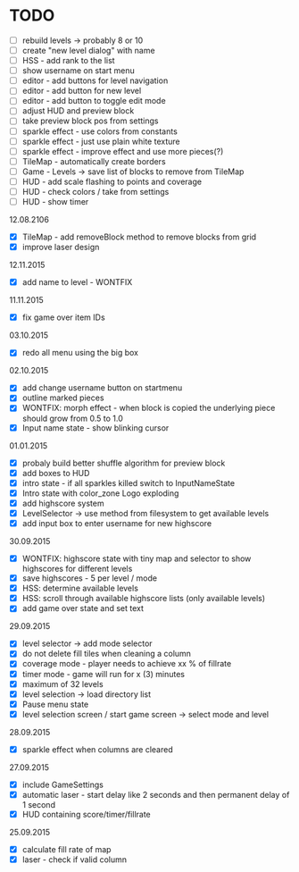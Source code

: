 # TODO
- [ ] rebuild levels -> probably 8 or 10
- [ ] create "new level dialog" with name
- [ ] HSS - add rank to the list
- [ ] show username on start menu
- [ ] editor - add buttons for level navigation
- [ ] editor - add button for new level
- [ ] editor - add button to toggle edit mode
- [ ] adjust HUD and preview block
- [ ] take preview block pos from settings
- [ ] sparkle effect - use colors from constants
- [ ] sparkle effect - just use plain white texture
- [ ] sparkle effect - improve effect and use more pieces(?)
- [ ] TileMap - automatically create borders
- [ ] Game - Levels -> save list of blocks to remove from TileMap
- [ ] HUD - add scale flashing to points and coverage
- [ ] HUD - check colors / take from settings
- [ ] HUD - show timer

12.08.2106
- [x] TileMap - add removeBlock method to remove blocks from grid
- [x] improve laser design

12.11.2015
- [x] add name to level - WONTFIX

11.11.2015
- [x] fix game over item IDs

03.10.2015
- [x] redo all menu using the big box

02.10.2015
- [x] add change username button on startmenu
- [x] outline marked pieces
- [x] WONTFIX: morph effect - when block is copied the underlying piece should grow from 0.5 to 1.0
- [x] Input name state - show blinking cursor

01.01.2015
- [x] probaly build better shuffle algorithm for preview block
- [x] add boxes to HUD
- [x] intro state - if all sparkles killed switch to InputNameState
- [x] Intro state with color_zone Logo exploding
- [x] add highscore system
- [x] LevelSelector -> use method from filesystem to get available levels
- [x] add input box to enter username for new highscore

30.09.2015
- [x] WONTFIX: highscore state with tiny map and selector to show highscores for different levels
- [x] save highscores - 5 per level / mode
- [x] HSS: determine available levels
- [x] HSS: scroll through available highscore lists (only available levels)
- [x] add game over state and set text

29.09.2015
- [x] level selector -> add mode selector 
- [x] do not delete fill tiles when cleaning a column
- [x] coverage mode - player needs to achieve xx % of fillrate
- [x] timer mode - game will run for x (3) minutes
- [x] maximum of 32 levels
- [x] level selection -> load directory list 
- [x] Pause menu state
- [x] level selection screen / start game screen -> select mode and level

28.09.2015
- [x] sparkle effect when columns are cleared

27.09.2015
- [x] include GameSettings
- [x] automatic laser - start delay like 2 seconds and then permanent delay of 1 second
- [x] HUD containing score/timer/fillrate

25.09.2015

- [x] calculate fill rate of map
- [x] laser - check if valid column